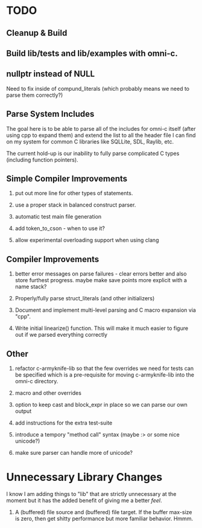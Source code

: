 # TODO

## Cleanup & Build

## Build lib/tests and lib/examples with omni-c.

## nullptr instead of NULL

Need to fix inside of compund_literals (which probably means we need
to parse them correctly?)

## Parse System Includes

The goal here is to be able to parse all of the includes for omni-c
itself (after using cpp to expand them) and extend the list to all the
header file I can find on my system for common C libraries like
SQLLite, SDL, Raylib, etc.

The current hold-up is our inability to fully parse complicated C
types (including function pointers).

## Simple Compiler Improvements

1. put out more line for other types of statements.

1. use a proper stack in balanced construct parser.

1. automatic test main file generation

1. add token_to_cson - when to use it?

1. allow experimental overloading support when using clang

## Compiler Improvements

1. better error messages on parse failures - clear errors better and
   also store furthest progress. maybe make save points more explicit
   with a name stack?

1. Properly/fully parse struct_literals (and other initializers)

1. Document and implement multi-level parsing and C macro expansion
   via "cpp".

1. Write initial linearize() function. This will make it much easier
   to figure out if we parsed everything correctly

## Other

1. refactor c-armyknife-lib so that the few overrides we need for
   tests can be specified which is a pre-requisite for moving
   c-armyknife-lib into the omni-c directory.

1. macro and other overrides

1. option to keep cast and block_expr in place so we can parse our own
   output

1. add instructions for the extra test-suite

1. introduce a tempory "method call" syntax (maybe :> or some nice
   unicode?)

1. make sure parser can handle more of unicode?

# Unnecessary Library Changes

I know I am adding things to "lib" that are strictly unnecessary at
the moment but it has the added benefit of giving me a better
<i>feel</i>.

1. A (buffered) file source and (buffered) file target. If the buffer
   max-size is zero, then get shitty performance but more familiar
   behavior. Hmmm.
